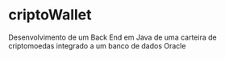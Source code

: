 # criptoWallet
Desenvolvimento de um Back End em Java de uma carteira de criptomoedas integrado a um banco de dados Oracle
